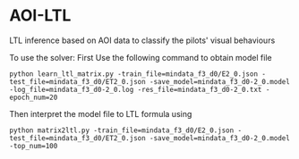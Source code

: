 # AOI-LTL
LTL inference based on AOI data to classify the pilots' visual behaviours

To use the solver:
First Use the following command to obtain model file

```
python learn_ltl_matrix.py -train_file=mindata_f3_d0/E2_0.json -test_file=mindata_f3_d0/ET2_0.json -save_model=mindata_f3_d0-2_0.model -log_file=mindata_f3_d0-2_0.log -res_file=mindata_f3_d0-2_0.txt -epoch_num=20
```

Then interpret the model file to LTL formula using
```
python matrix2ltl.py -train_file=mindata_f3_d0/E2_0.json -test_file=mindata_f3_d0/ET2_0.json -save_model=mindata_f3_d0-2_0.model -top_num=100
```

